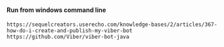 #### Run from windows command line

    https://sequelcreators.userecho.com/knowledge-bases/2/articles/367-how-do-i-create-and-publish-my-viber-bot
    https://github.com/Viber/viber-bot-java
    

    